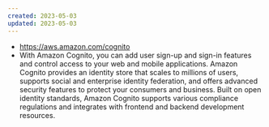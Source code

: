 ```yaml
---
created: 2023-05-03
updated: 2023-05-03
---
```

- https://aws.amazon.com/cognito
- With Amazon Cognito, you can add user sign-up and sign-in features and control access to your web and mobile applications. Amazon Cognito provides an identity store that scales to millions of users, supports social and enterprise identity federation, and offers advanced security features to protect your consumers and business. Built on open identity standards, Amazon Cognito supports various compliance regulations and integrates with frontend and backend development resources.